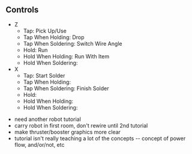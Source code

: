 ## Controls

* Z
  * Tap: Pick Up/Use
  * Tap When Holding: Drop
  * Tap When Soldering: Switch Wire Angle
  * Hold: Run
  * Hold When Holding: Run With Item
  * Hold When Soldering:
* X
  * Tap: Start Solder
  * Tap When Holding:
  * Tap When Soldering: Finish Solder
  * Hold:
  * Hold When Holding:
  * Hold When Soldering:

- need another robot tutorial
- carry robot in first room, don't rewire until 2nd tutorial
- make thruster/booster graphics more clear
- tutorial isn't really teaching a lot of the concepts -- concept of power flow, and/or/not, etc